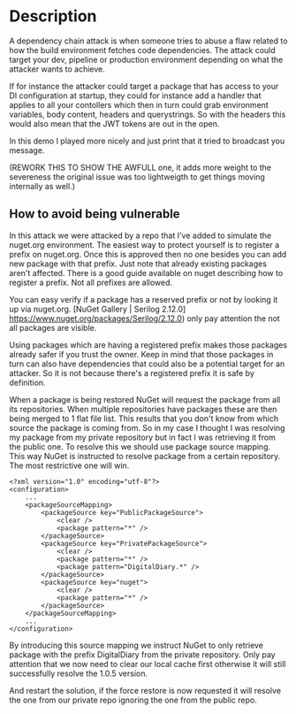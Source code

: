 # Description
A dependency chain attack is when someone tries to abuse a flaw related to how the build environment fetches code dependencies.
The attack could target your dev, pipeline or production environment depending on what the attacker wants to achieve.

If for instance the attacker could target a package that has access to your DI configuration at startup, they could for instance add a handler that applies to all your contollers which then in turn could grab environment variables, body content, headers and querystrings.
So with the headers this would also mean that the JWT tokens are out in the open.

In this demo I played more nicely and just print that it tried to broadcast you message.

(REWORK THIS TO SHOW THE AWFULL one, it adds more weight to the severeness the original issue was too lightweigth to get things moving internally as well.)

## How to avoid being vulnerable
In this attack we were attacked by a repo that I've added to simulate the nuget.org environment.
The easiest way to protect yourself is to register a prefix on nuget.org. Once this is approved then no one besides you can add new package with that prefix. Just note that already existing packages aren't affected.
There is a good guide available on nuget describing how to register a prefix. Not all prefixes are allowed.

You can easy verify if a package has a reserved prefix or not by looking it up via nuget.org.
[NuGet Gallery | Serilog 2.12.0] https://www.nuget.org/packages/Serilog/2.12.0) only pay attention the not all packages are visible.

Using packages which are having a registered prefix makes those packages already safer if you trust the owner. Keep in mind that those packages in turn can also have dependencies that could also be a potential target for an attacker. So it is not because there's a registered prefix it is safe by definition.

When a package is being restored NuGet will request the package from all its repositories.
When multiple repositories have packages these are then being merged to 1 flat file list. This results that you don't know from which source the package is coming from.
So in my case I thought I was resolving my package from my private repository but in fact I was retrieving it from the public one. To resolve this we should use package source mapping. This way NuGet is instructed to resolve package from a certain repository. The most restrictive one will win.

	<?xml version="1.0" encoding="utf-8"?>
	<configuration>
		...
		<packageSourceMapping>
			<packageSource key="PublicPackageSource">
				<clear />
				<package pattern="*" />
			</packageSource>
			<packageSource key="PrivatePackageSource">
				<clear />
				<package pattern="*" />
				<package pattern="DigitalDiary.*" />
			</packageSource>
			<packageSource key="nuget">
				<clear />
				<package pattern="*" />
			</packageSource>
		</packageSourceMapping>
		...
	</configuration>

By introducing this source mapping we instruct NuGet to only retrieve package with the prefix DigitalDiary from the private repository.
Only pay attention that we now need to clear our local cache first otherwise it will still successfully resolve the 1.0.5 version.

And restart the solution, if the force restore is now requested it will resolve the one from our private repo ignoring the one from the public repo.
